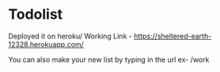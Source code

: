 # Todolist
Deployed it on heroku/ Working Link - https://sheltered-earth-12328.herokuapp.com/

You can also make your new list by typing in the url ex- /work
